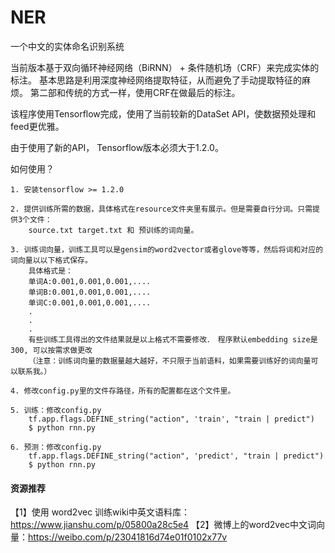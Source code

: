 # NER
一个中文的实体命名识别系统

当前版本基于双向循环神经网络（BiRNN） + 条件随机场（CRF）来完成实体的标注。 基本思路是利用深度神经网络提取特征，从而避免了手动提取特征的麻烦。
第二部和传统的方式一样，使用CRF在做最后的标注。

该程序使用Tensorflow完成，使用了当前较新的DataSet API，使数据预处理和feed更优雅。

由于使用了新的API， Tensorflow版本必须大于1.2.0。

如何使用？

    1. 安装tensorflow >= 1.2.0
    
    2. 提供训练所需的数据，具体格式在resource文件夹里有展示。但是需要自行分词。只需提供3个文件：
        source.txt target.txt 和 预训练的词向量。
        
    3. 训练词向量，训练工具可以是gensim的word2vector或者glove等等，然后将词和对应的词向量以以下格式保存。
        具体格式是： 
        单词A:0.001,0.001,0.001,....
        单词B:0.001,0.001,0.001,....
        单词C:0.001,0.001,0.001,....
        .
        .
        .
        有些训练工具得出的文件结果就是以上格式不需要修改．　程序默认embedding size是300, 可以按需求做更改
        （注意：训练词向量的数据量越大越好，不只限于当前语料，如果需要训练好的词向量可以联系我。）
        
    4. 修改config.py里的文件存路径，所有的配置都在这个文件里。
    
    5. 训练：修改config.py
        tf.app.flags.DEFINE_string("action", 'train', "train | predict")
        $ python rnn.py
        
    6. 预测：修改config.py
        tf.app.flags.DEFINE_string("action", 'predict', "train | predict")
        $ python rnn.py

#### 资源推荐
【1】使用 word2vec 训练wiki中英文语料库：https://www.jianshu.com/p/05800a28c5e4
【2】微博上的word2vec中文词向量：https://weibo.com/p/23041816d74e01f0102x77v
